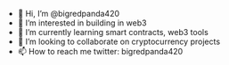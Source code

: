 - 👋 Hi, I’m @bigredpanda420
- 👀 I’m interested in building in web3
- 🌱 I’m currently learning smart contracts, web3 tools
- 💞️ I’m looking to collaborate on cryptocurrency projects
- 📫 How to reach me twitter: bigredpanda420

<!---
bigredpanda420/bigredpanda420 is a ✨ special ✨ repository because its `README.md` (this file) appears on your GitHub profile.
You can click the Preview link to take a look at your changes.
--->
